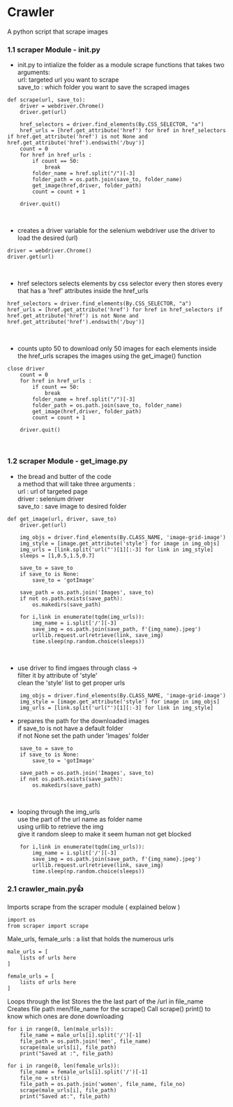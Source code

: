 # Crawler

A python script that scrape images

### 1.1 scraper Module  - __init__.py

- init.py to intialize the folder as a module
scrape functions that takes two arguments:
<br><space>url: targeted url you want to scrape
<br><space>save_to : which folder you want to save the scraped images

```
def scrape(url, save_to):
    driver = webdriver.Chrome()
    driver.get(url)

    href_selectors = driver.find_elements(By.CSS_SELECTOR, "a")
    href_urls = [href.get_attribute('href') for href in href_selectors if href.get_attribute('href') is not None and href.get_attribute('href').endswith('/buy')]
    count = 0
    for href in href_urls :
        if count == 50:
            break
        folder_name = href.split("/")[-3]
        folder_path = os.path.join(save_to, folder_name)
        get_image(href,driver, folder_path)
        count = count + 1

    driver.quit()
```


<br>

- creates a driver variable for the selenium webdriver
use the driver to load the desired (url)

```
driver = webdriver.Chrome()
driver.get(url)
```


<br>

- href selectors selects elements by css selector every<a>
then stores every <a> that has a 'href' attributes inside the href_urls

```
href_selectors = driver.find_elements(By.CSS_SELECTOR, "a")
href_urls = [href.get_attribute('href') for href in href_selectors if href.get_attribute('href') is not None and href.get_attribute('href').endswith('/buy')]
```



<br>

- counts upto 50 to download only 50 images
for each elements inside the href_urls scrapes
the images using the get_image() function

```
close driver
    count = 0
    for href in href_urls :
        if count == 50:
            break
        folder_name = href.split("/")[-3]
        folder_path = os.path.join(save_to, folder_name)
        get_image(href,driver, folder_path)
        count = count + 1

    driver.quit()
```

<br>

### 1.2 scraper Module - get_image.py

- the bread and butter of the code
<br> a method that will take three arguments :
<br><space>url : url of targeted page
<br><space>driver : selenium driver
<br><space>save_to : save image to desired folder

```
def get_image(url, driver, save_to)
    driver.get(url)

    img_objs = driver.find_elements(By.CLASS_NAME, 'image-grid-image')
    img_style = [image.get_attribute('style') for image in img_objs]
    img_urls = [link.split('url("')[1][:-3] for link in img_style]
    sleeps = [1,0.5,1.5,0.7]

    save_to = save_to
    if save_to is None:
        save_to = 'gotImage'

    save_path = os.path.join('Images', save_to)
    if not os.path.exists(save_path):
        os.makedirs(save_path)

    for i,link in enumerate(tqdm(img_urls)):
        img_name = i.split['/'][-3]
        save_img = os.path.join(save_path, f'{img_name}.jpeg')
        urllib.request.urlretrieve(link, save_img)
        time.sleep(np.random.choice(sleeps))
```

<br>

- use driver to find imgaes through class ->
<br><space>filter it by attribute of 'style'
<br><space>clean the 'style' list to get proper urls

```
    img_objs = driver.find_elements(By.CLASS_NAME, 'image-grid-image')
    img_style = [image.get_attribute('style') for image in img_objs]
    img_urls = [link.split('url("')[1][:-3] for link in img_style]
```

- prepares the path for the downloaded images
<br><space>if save_to is not have a default folder
<br><space>if not None set the path under 'Images' folder

```
    save_to = save_to
    if save_to is None:
        save_to = 'gotImage'

    save_path = os.path.join('Images', save_to)
    if not os.path.exists(save_path):
        os.makedirs(save_path)
```

<br>

- looping through the img_urls
<br><space>use the part of the url name as folder name
<br><space>using urllib to retrieve the img
<br><space>give it random sleep to make it seem human not get blocked

```
    for i,link in enumerate(tqdm(img_urls)):
        img_name = i.split['/'][-3]
        save_img = os.path.join(save_path, f'{img_name}.jpeg')
        urllib.request.urlretrieve(link, save_img)
        time.sleep(np.random.choice(sleeps))
```

### 2.1 crawler_main.py👍

Imports scrape from the scraper module ( explained below )
```
import os
from scraper import scrape
```
Male_urls, female_urls : a list that holds the numerous urls
```
male_urls = [
    lists of urls here
]

female_urls = [
    lists of urls here
]
```
Loops through the list
Stores the the last part of the /url in file_name
Creates file path men/file_name for the scrape()
Call scrape()
print() to know which ones are done downloading
```
for i in range(0, len(male_urls)):
    file_name = male_urls[i].split('/')[-1]
    file_path = os.path.join('men', file_name)
    scrape(male_urls[i], file_path)
    print("Saved at :", file_path)

for i in range(0, len(female_urls)):
    file_name = female_urls[i].split('/')[-1]
    file_no = str(i)
    file_path = os.path.join('women', file_name, file_no)
    scrape(male_urls[i], file_path)
    print("Saved at:", file_path)
```
